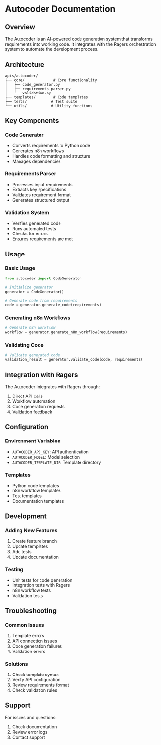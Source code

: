 # Autocoder Documentation

## Overview

The Autocoder is an AI-powered code generation system that transforms requirements into working code. It integrates with the Ragers orchestration system to automate the development process.

## Architecture

```
apis/autocoder/
├── core/             # Core functionality
│   ├── code_generator.py
│   ├── requirements_parser.py
│   └── validation.py
├── templates/        # Code templates
├── tests/           # Test suite
└── utils/           # Utility functions
```

## Key Components

### Code Generator
- Converts requirements to Python code
- Generates n8n workflows
- Handles code formatting and structure
- Manages dependencies

### Requirements Parser
- Processes input requirements
- Extracts key specifications
- Validates requirement format
- Generates structured output

### Validation System
- Verifies generated code
- Runs automated tests
- Checks for errors
- Ensures requirements are met

## Usage

### Basic Usage
```python
from autocoder import CodeGenerator

# Initialize generator
generator = CodeGenerator()

# Generate code from requirements
code = generator.generate_code(requirements)
```

### Generating n8n Workflows
```python
# Generate n8n workflow
workflow = generator.generate_n8n_workflow(requirements)
```

### Validating Code
```python
# Validate generated code
validation_result = generator.validate_code(code, requirements)
```

## Integration with Ragers

The Autocoder integrates with Ragers through:
1. Direct API calls
2. Workflow automation
3. Code generation requests
4. Validation feedback

## Configuration

### Environment Variables
- `AUTOCODER_API_KEY`: API authentication
- `AUTOCODER_MODEL`: Model selection
- `AUTOCODER_TEMPLATE_DIR`: Template directory

### Templates
- Python code templates
- n8n workflow templates
- Test templates
- Documentation templates

## Development

### Adding New Features
1. Create feature branch
2. Update templates
3. Add tests
4. Update documentation

### Testing
- Unit tests for code generation
- Integration tests with Ragers
- n8n workflow tests
- Validation tests

## Troubleshooting

### Common Issues
1. Template errors
2. API connection issues
3. Code generation failures
4. Validation errors

### Solutions
1. Check template syntax
2. Verify API configuration
3. Review requirements format
4. Check validation rules

## Support

For issues and questions:
1. Check documentation
2. Review error logs
3. Contact support 